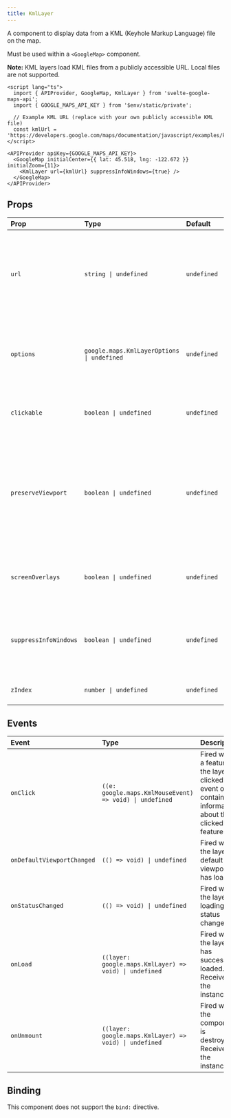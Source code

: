 ```yaml
---
title: KmlLayer
---
```

A component to display data from a KML (Keyhole Markup Language) file on the map.

Must be used within a `<GoogleMap>` component.

**Note:** KML layers load KML files from a publicly accessible URL. Local files are not supported.

```svelte
<script lang="ts">
  import { APIProvider, GoogleMap, KmlLayer } from 'svelte-google-maps-api';
  import { GOOGLE_MAPS_API_KEY } from '$env/static/private';

  // Example KML URL (replace with your own publicly accessible KML file)
  const kmlUrl = 'https://developers.google.com/maps/documentation/javascript/examples/kml/westcampus.kml';
</script>

<APIProvider apiKey={GOOGLE_MAPS_API_KEY}>
  <GoogleMap initialCenter={{ lat: 45.518, lng: -122.672 }} initialZoom={11}>
    <KmlLayer url={kmlUrl} suppressInfoWindows={true} />
  </GoogleMap>
</APIProvider>
```

## Props

| Prop                | Type                                    | Default     | Description                                                                                                                          |
| :------------------ | :-------------------------------------- | :---------- | :----------------------------------------------------------------------------------------------------------------------------------- |
| `url`               | `string \| undefined`                   | `undefined` | The public URL of the KML file to load. **Required**. Changing the URL will cause the layer to re-initialize.                      |
| `options`           | `google.maps.KmlLayerOptions \| undefined` | `undefined` | Initialization options for the KML layer. Takes precedence over individual props.                                                     |
| `clickable`         | `boolean \| undefined`                  | `undefined` | Whether features in the layer are clickable.                                                                                      |
| `preserveViewport`  | `boolean \| undefined`                  | `undefined` | Whether to prevent the map from adjusting its viewport to fit the KML file's content if it contains viewport information. Defaults to `false`. |
| `screenOverlays`    | `boolean \| undefined`                  | `undefined` | Whether to display screen overlays from the KML file.                                                                              |
| `suppressInfoWindows`| `boolean \| undefined`                  | `undefined` | Whether to suppress the display of info windows when features are clicked.                                                        |
| `zIndex`            | `number \| undefined`                   | `undefined` | The z-index of the layer.                                                                                                           |

## Events

| Event                      | Type                                           | Description                                                                                                |
| :------------------------- | :--------------------------------------------- | :------------------------------------------------------------------------------------------------------- |
| `onClick`                  | `((e: google.maps.KmlMouseEvent) => void) \| undefined` | Fired when a feature in the layer is clicked. The event object contains information about the clicked feature. |
| `onDefaultViewportChanged` | `(() => void) \| undefined`                   | Fired when the layer's default viewport has loaded.                                                       |
| `onStatusChanged`          | `(() => void) \| undefined`                   | Fired when the layer's loading status changes.                                                            |
| `onLoad`                   | `((layer: google.maps.KmlLayer) => void) \| undefined` | Fired when the layer has successfully loaded. Receives the instance.                                     |
| `onUnmount`                | `((layer: google.maps.KmlLayer) => void) \| undefined` | Fired when the component is destroyed. Receives the instance.                                            |

## Binding

This component does not support the `bind:` directive. 